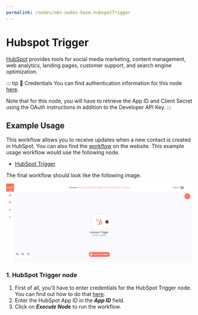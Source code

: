 ```yaml
---
permalink: /nodes/n8n-nodes-base.hubspotTrigger
---
```


# Hubspot Trigger

[HubSpot](https://www.hubspot.com/) provides tools for social media marketing, content management, web analytics, landing pages, customer support, and search engine optimization.

::: tip 🔑 Credentials
You can find authentication information for this node [here](../../../credentials/Hubspot/README.md).

Note that for this node, you will have to retrieve the App ID and Client Secret using the OAuth instructions in addition to the Developer API Key.
:::


## Example Usage

This workflow allows you to receive updates when a new contact is created in HubSpot. You can also find the [workflow](https://n8n.io/workflows/628) on the website. This example usage workflow would use the following node.
- [HubSpot Trigger]()

The final workflow should look like the following image.

![A workflow with the HubSpot Trigger node](./workflow.png)


### 1. HubSpot Trigger node

1. First of all, you'll have to enter credentials for the HubSpot Trigger node. You can find out how to do that [here](../../../credentials/Hubspot/README.md).
2. Enter the HubSpot App ID in the ***App ID*** field.
3. Click on ***Execute Node*** to run the workflow.
